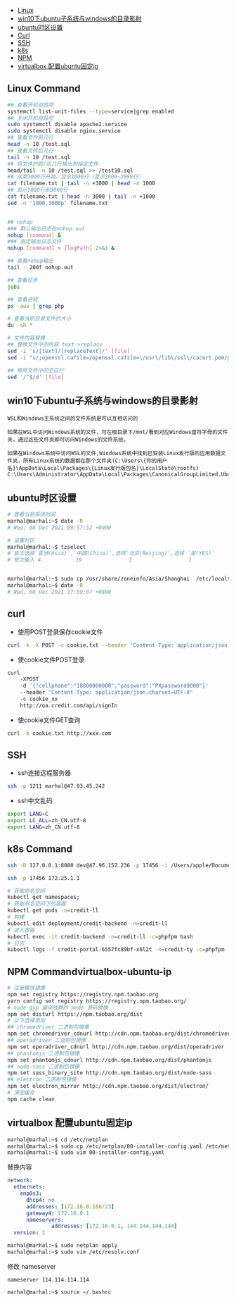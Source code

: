 * [Linux](#Linux)
* [win10下ubuntu子系统与windows的目录影射](#win10-Linux)
* [ubuntu时区设置](#ubuntu-date)
* [Curl](#curl)
* [SSH](#ssh)
* [k8s](#k8s)
* [NPM](#npm)
* [virtualbox 配置ubuntu固定ip](#virtualbox-ubuntu-ip)

## <a id="Linux">Linux Command</a>

```bash
## 查看开机自启项
systemctl list-unit-files --type=service|grep enabled
## 关闭开机自启项
sudo systemctl disable apache2.service
sudo systemctl disable nginx.service
## 查看文件前几行
head -n 10 /test.sql
## 查看文件后几行
tail -n 10 /test.sql
## 将文件的前/后几行输出到指定文件
head/tail -n 10 /test.sql >> /test10.sql
## 从第3000行开始，显示1000行（显示3000~3999行）
cat filename.txt | tail -n +3000 | head -n 1000
## 显示1000行到3000行
cat filename.txt | head -n 3000 | tail -n +1000 
sed -n '1000,3000p' filename.txt


## nohup
### 默认输出日志在nohup.out
nohup [command] & 
### 指定输出日志文件
nohup [command] > [logPath] 2>&1 & 

## 查看nohup输出
tail - 200f nohup.out

## 查看任务
jobs

## 查看进程
ps -aux | grep php

# 查看当前目录文件的大小
du -sh *

# 文件内容替换
## 替换文件中的内容 text->replace 
sed -i 's/[text]/[replaceText]/' [file]
sed -i "s/;openssl.cafile=/openssl.cafile=\/usr\/lib\/ssl\/cacert.pem/g" /usr/local/php/etc/php.ini

## 移除文件中的空白行
sed '/^$/d' [file]
```

## <a id="win10-Linux">win10下ubuntu子系统与windows的目录影射</a>
```
WSL和Windows主系统之间的文件系统是可以互相访问的

如果在WSL中访问Windows系统的文件，可在根目录下/mnt/看到对应Windows盘符字母的文件夹，通过这些文件夹即可访问Windows的文件系统。

如果在Windows系统中访问WSL的文件,Windows系统中找到已安装Linux发行版的应用数据文件夹，所有Linux系统的数据都在那个文件夹(C:\Users\{你的用户名}\AppData\Local\Packages\{Linux发行版包名}\LocalState\rootfs)
C:\Users\Administrator\AppData\Local\Packages\CanonicalGroupLimited.UbuntuonWindows_79rhkp1fndgsc\LocalState\rootfs
```

## <a id="ubuntu-date">ubuntu时区设置</a>
```bash
# 查看当前系统时间
marhal@marhal:~$ date -R 
# Wed, 08 Dec 2021 09:57:52 +0000

# 设置时区
marhal@marhal:~$ tzselect
# 依次选择`亚洲(Asia)`,`中国(China)`,选择`北京(Beijing)`,选择 `是(YES)`
# 依次输入 4           10               1                  1


marhal@marhal:~$ sudo cp /usr/share/zoneinfo/Asia/Shanghai  /etc/localtime
marhal@marhal:~$ date -R 
# Wed, 08 Dec 2021 17:59:07 +0800
```






## <a id="curl">curl</a>

* 使用POST登录保存cookie文件
```bash
curl -k -X POST -c cookie.txt --header 'Content-Type: application/json' -d{"name"="18800000000","psd"="Admin123"} http://aa.com
```

* 使cookie文件POST登录

```bash
curl 
	-XPOST 
	-d '{"cellphone":"18800000000","password":"PXpassword0000"}' 
	--header "Content-Type: application/json;charset=UTF-8" 
	-c cookie_xx  
	http://oa.credit.com/api/signIn
```

* 使cookie文件GET查询
```bash
curl -b cookie.txt http://xxx.com
```

## <a id="ssh">SSH</a>

* ssh连接远程服务器
```bash
ssh -p 1211 marhal@47.93.45.242
```

* ssh中文乱码
```bash
export LANG=C
export LC_ALL=zh_CN.utf-8
export LANG=zh_CN.utf-8
```



## <a id="k8s">k8s Command</a>

```bash
ssh -D 127.0.0.1:8080 dev@47.96.157.236 -p 17456 -i /Users/apple/Documents/id_rsa_credit_sanbox

ssh -p 17456 172.25.1.1

# 获取命名空间
kubectl get namespaces;
# 获取命名空间下的容器
kubectl get pods -n=credit-ll
# 构建
kubectl edit deployment/credit-backend -n=credit-ll
# 进入容器
kubectl exec -it credit-backend -n=credit-ll -c=phpfpm bash
# 日志
kubectl logs -f credit-portal-6557fc89bf-x6l2t -n=credit-ty -c=phpfpm
```


## <a id="npm">NPM Command</a>virtualbox-ubuntu-ip

```bash
# 注册模块镜像
npm set registry https://registry.npm.taobao.org 
yarn config set registry https://registry.npm.taobao.org/
# node-gyp 编译依赖的 node 源码镜像
npm set disturl https://npm.taobao.org/dist 
# 以下选择添加
## chromedriver 二进制包镜像
npm set chromedriver_cdnurl http://cdn.npm.taobao.org/dist/chromedriver
## operadriver 二进制包镜像
npm set operadriver_cdnurl http://cdn.npm.taobao.org/dist/operadriver
## phantomjs 二进制包镜像
npm set phantomjs_cdnurl http://cdn.npm.taobao.org/dist/phantomjs
## node-sass 二进制包镜像
npm set sass_binary_site http://cdn.npm.taobao.org/dist/node-sass
## electron 二进制包镜像
npm set electron_mirror http://cdn.npm.taobao.org/dist/electron/ 
# 清空缓存
npm cache clean
```

## <a id="virtualbox-ubuntu-ip">virtualbox 配置ubuntu固定ip</a>
```bash
marhal@marhal:~$ cd /etc/netplan
marhal@marhal:~$ sudo cp /etc/netplan/00-installer-config.yaml /etc/netplan/00-installer-config.yaml.bak
marhal@marhal:~$ sudo vim 00-installer-config.yaml
```
替换内容
```yaml
network:
  ethernets:
    enp0s3:
      dhcp4: no
      addresses: [172.16.0.188/23]
      gateway4: 172.16.0.1
      nameservers:
              addresses: [172.16.0.1, 144.144.144.144]
  version: 2
```
```bash
marhal@marhal:~$ sudo netplan apply
marhal@marhal:~$ sudo vim /etc/resolv.conf
```

修改 nameserver

```text
nameserver 114.114.114.114
```
```bash
marhal@marhal:~$ source ~/.bashrc
```
